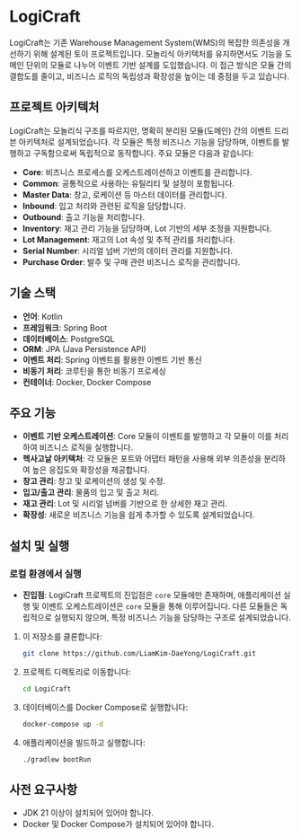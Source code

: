 # LogiCraft

LogiCraft는 기존 Warehouse Management System(WMS)의 복잡한 의존성을 개선하기 위해 설계된 토이 프로젝트입니다. 모놀리식 아키텍처를 유지하면서도
기능을 도메인 단위의 모듈로 나누어 이벤트 기반 설계를 도입했습니다. 이 접근 방식은 모듈 간의 결합도를 줄이고, 비즈니스 로직의 독립성과 확장성을 높이는 데 중점을 두고
있습니다.

## 프로젝트 아키텍처

LogiCraft는 모놀리식 구조를 따르지만, 명확히 분리된 모듈(도메인) 간의 이벤트 드리븐 아키텍처로 설계되었습니다. 각 모듈은 특정 비즈니스 기능을 담당하며, 이벤트를
발행하고 구독함으로써 독립적으로 동작합니다. 주요 모듈은 다음과 같습니다:

- **Core**: 비즈니스 프로세스를 오케스트레이션하고 이벤트를 관리합니다.
- **Common**: 공통적으로 사용하는 유틸리티 및 설정이 포함됩니다.
- **Master Data**: 창고, 로케이션 등 마스터 데이터를 관리합니다.
- **Inbound**: 입고 처리와 관련된 로직을 담당합니다.
- **Outbound**: 출고 기능을 처리합니다.
- **Inventory**: 재고 관리 기능을 담당하며, Lot 기반의 세부 조정을 지원합니다.
- **Lot Management**: 재고의 Lot 속성 및 추적 관리를 처리합니다.
- **Serial Number**: 시리얼 넘버 기반의 데이터 관리를 지원합니다.
- **Purchase Order**: 발주 및 구매 관련 비즈니스 로직을 관리합니다.

## 기술 스택

- **언어**: Kotlin
- **프레임워크**: Spring Boot
- **데이터베이스**: PostgreSQL
- **ORM**: JPA (Java Persistence API)
- **이벤트 처리**: Spring 이벤트를 활용한 이벤트 기반 통신
- **비동기 처리**: 코루틴을 통한 비동기 프로세싱
- **컨테이너**: Docker, Docker Compose

## 주요 기능

- **이벤트 기반 오케스트레이션**: Core 모듈이 이벤트를 발행하고 각 모듈이 이를 처리하여 비즈니스 로직을 실행합니다.
- **헥사고날 아키텍처**: 각 모듈은 포트와 어댑터 패턴을 사용해 외부 의존성을 분리하여 높은 응집도와 확장성을 제공합니다.
- **창고 관리**: 창고 및 로케이션의 생성 및 수정.
- **입고/출고 관리**: 물품의 입고 및 출고 처리.
- **재고 관리**: Lot 및 시리얼 넘버를 기반으로 한 상세한 재고 관리.
- **확장성**: 새로운 비즈니스 기능을 쉽게 추가할 수 있도록 설계되었습니다.

## 설치 및 실행

### 로컬 환경에서 실행

- **진입점**: LogiCraft 프로젝트의 진입점은 `core` 모듈에만 존재하며, 애플리케이션 실행 및 이벤트 오케스트레이션은 `core` 모듈을 통해 이루어집니다. 다른
  모듈들은 독립적으로 실행되지 않으며, 특정 비즈니스 기능을 담당하는 구조로 설계되었습니다.

1. 이 저장소를 클론합니다:
   ```bash
   git clone https://github.com/LiamKim-DaeYong/LogiCraft.git
   ```
2. 프로젝트 디렉토리로 이동합니다:
   ```bash
   cd LogiCraft
   ```
3. 데이터베이스를 Docker Compose로 실행합니다:
   ```bash
   docker-compose up -d
   ```
4. 애플리케이션을 빌드하고 실행합니다:
   ```bash
   ./gradlew bootRun
   ```

## 사전 요구사항

- JDK 21 이상이 설치되어 있어야 합니다.
- Docker 및 Docker Compose가 설치되어 있어야 합니다.

